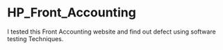 # HP_Front_Accounting
I tested this Front Accounting website and find out defect using software testing Techniques.
